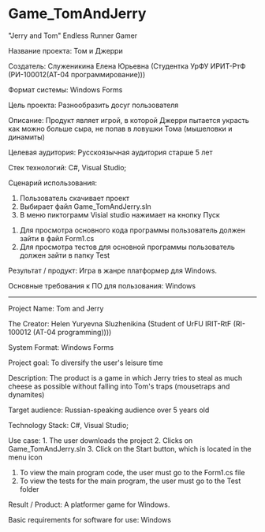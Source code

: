 # Game_TomAndJerry
"Jerry and Tom" Endless Runner Gamer

Название проекта: Том и Джерри

Создатель: Служеникина Елена Юрьевна (Студентка УрФУ ИРИТ-РтФ (РИ-100012(АТ-04 программирование)))

Формат системы: Windows Forms

Цель проекта: Разнообразить досуг пользователя

Описание: Продукт являет игрой, в которой Джерри пытается украсть как можно больше сыра, не попав в ловушки Тома (мышеловки и динамиты)

Целевая аудитория: Русскоязычная аудитория старше 5 лет

Стек технологий:  С#, Visual Studio;

Сценарий использования:
  1.	Пользователь скачивает проект
  2.	Выбирает файл Game_TomAndJerry.sln
  3.	В меню пиктограмм Visial studio нажимает на кнопку Пуск
1) Для просмотра основного кода программы пользователь должен зайти в файл Form1.cs
2) Для просмотра тестов для основной программы пользователь должен зайти в папку Test

Результат / продукт: Игра в жанре платформер для Windows. 

Основные требования к ПО для пользования: Windows
_________________________________________________________________________________________________________________________________________________________________________________
Project Name: Tom and Jerry

The Creator: Helen Yuryevna Sluzhenikina (Student of UrFU IRIT-RtF (RI-100012 (AT-04 programming))))

System Format: Windows Forms

Project goal: To diversify the user's leisure time

Description: The product is a game in which Jerry tries to steal as much cheese as possible without falling into Tom's traps (mousetraps and dynamites)

Target audience: Russian-speaking audience over 5 years old

Technology Stack: C#, Visual Studio;

Use case:
	1. The user downloads the project
	2. Clicks on Game_TomAndJerry.sln
	3. Click on the Start button, which is located in the menu icon
 1) To view the main program code, the user must go to the Form1.cs file
 2) To view the tests for the main program, the user must go to the Test folder

Result / Product: A platformer game for Windows.

Basic requirements for software for use: Windows

